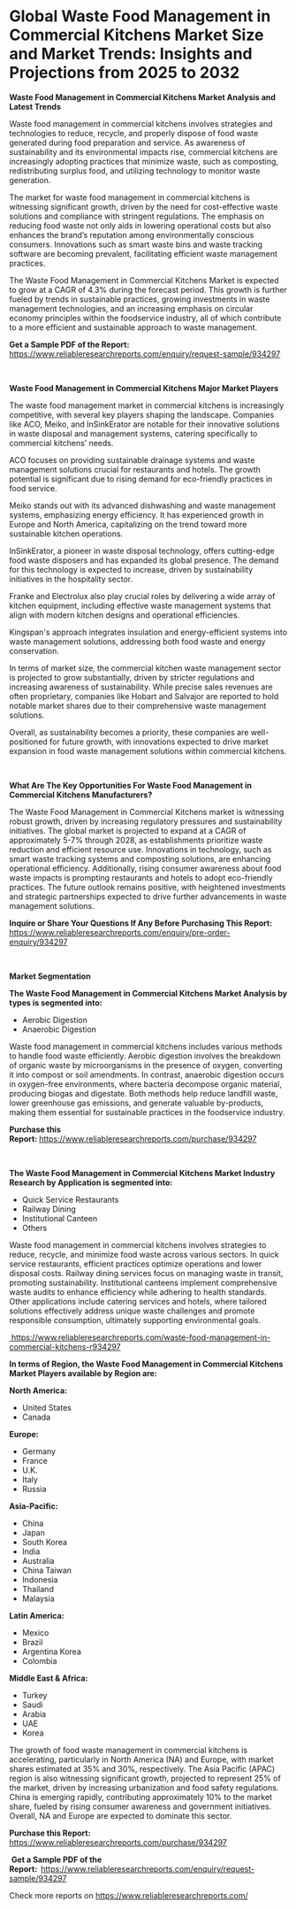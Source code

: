 <p><h1>Global Waste Food Management in Commercial Kitchens Market Size and Market Trends: Insights and Projections from 2025 to 2032</h1></p><p><strong>Waste Food Management in Commercial Kitchens Market Analysis and Latest Trends</strong></p>
<p><p>Waste food management in commercial kitchens involves strategies and technologies to reduce, recycle, and properly dispose of food waste generated during food preparation and service. As awareness of sustainability and its environmental impacts rise, commercial kitchens are increasingly adopting practices that minimize waste, such as composting, redistributing surplus food, and utilizing technology to monitor waste generation.</p><p>The market for waste food management in commercial kitchens is witnessing significant growth, driven by the need for cost-effective waste solutions and compliance with stringent regulations. The emphasis on reducing food waste not only aids in lowering operational costs but also enhances the brand’s reputation among environmentally conscious consumers. Innovations such as smart waste bins and waste tracking software are becoming prevalent, facilitating efficient waste management practices.</p><p>The Waste Food Management in Commercial Kitchens Market is expected to grow at a CAGR of 4.3% during the forecast period. This growth is further fueled by trends in sustainable practices, growing investments in waste management technologies, and an increasing emphasis on circular economy principles within the foodservice industry, all of which contribute to a more efficient and sustainable approach to waste management.</p></p>
<p><strong>Get a Sample PDF of the Report:&nbsp;</strong> <a href="https://www.reliableresearchreports.com/enquiry/request-sample/934297?utm_campaign=2756&utm_medium=2&utm_source=Github&utm_content=ia&utm_term=07032025&utm_id=waste-food-management-in-commercial-kitchens">https://www.reliableresearchreports.com/enquiry/request-sample/934297</a></p>
<p>&nbsp;</p>
<p><strong>Waste Food Management in Commercial Kitchens Major Market Players</strong></p>
<p><p>The waste food management market in commercial kitchens is increasingly competitive, with several key players shaping the landscape. Companies like ACO, Meiko, and InSinkErator are notable for their innovative solutions in waste disposal and management systems, catering specifically to commercial kitchens’ needs.</p><p>ACO focuses on providing sustainable drainage systems and waste management solutions crucial for restaurants and hotels. The growth potential is significant due to rising demand for eco-friendly practices in food service.</p><p>Meiko stands out with its advanced dishwashing and waste management systems, emphasizing energy efficiency. It has experienced growth in Europe and North America, capitalizing on the trend toward more sustainable kitchen operations.</p><p>InSinkErator, a pioneer in waste disposal technology, offers cutting-edge food waste disposers and has expanded its global presence. The demand for this technology is expected to increase, driven by sustainability initiatives in the hospitality sector.</p><p>Franke and Electrolux also play crucial roles by delivering a wide array of kitchen equipment, including effective waste management systems that align with modern kitchen designs and operational efficiencies.</p><p>Kingspan's approach integrates insulation and energy-efficient systems into waste management solutions, addressing both food waste and energy conservation. </p><p>In terms of market size, the commercial kitchen waste management sector is projected to grow substantially, driven by stricter regulations and increasing awareness of sustainability. While precise sales revenues are often proprietary, companies like Hobart and Salvajor are reported to hold notable market shares due to their comprehensive waste management solutions.</p><p>Overall, as sustainability becomes a priority, these companies are well-positioned for future growth, with innovations expected to drive market expansion in food waste management solutions within commercial kitchens.</p></p>
<p>&nbsp;</p>
<p><strong>What Are The Key Opportunities For Waste Food Management in Commercial Kitchens Manufacturers?</strong></p>
<p><p>The Waste Food Management in Commercial Kitchens market is witnessing robust growth, driven by increasing regulatory pressures and sustainability initiatives. The global market is projected to expand at a CAGR of approximately 5-7% through 2028, as establishments prioritize waste reduction and efficient resource use. Innovations in technology, such as smart waste tracking systems and composting solutions, are enhancing operational efficiency. Additionally, rising consumer awareness about food waste impacts is prompting restaurants and hotels to adopt eco-friendly practices. The future outlook remains positive, with heightened investments and strategic partnerships expected to drive further advancements in waste management solutions.</p></p>
<p><strong>Inquire or Share Your Questions If Any Before Purchasing This Report:</strong> <a href="https://www.reliableresearchreports.com/enquiry/pre-order-enquiry/934297?utm_campaign=2756&utm_medium=2&utm_source=Github&utm_content=ia&utm_term=07032025&utm_id=waste-food-management-in-commercial-kitchens">https://www.reliableresearchreports.com/enquiry/pre-order-enquiry/934297</a></p>
<p>&nbsp;</p>
<p><strong>Market Segmentation</strong></p>
<p><strong>The Waste Food Management in Commercial Kitchens Market Analysis by types is segmented into:</strong></p>
<p><ul><li>Aerobic Digestion</li><li>Anaerobic Digestion</li></ul></p>
<p><p>Waste food management in commercial kitchens includes various methods to handle food waste efficiently. Aerobic digestion involves the breakdown of organic waste by microorganisms in the presence of oxygen, converting it into compost or soil amendments. In contrast, anaerobic digestion occurs in oxygen-free environments, where bacteria decompose organic material, producing biogas and digestate. Both methods help reduce landfill waste, lower greenhouse gas emissions, and generate valuable by-products, making them essential for sustainable practices in the foodservice industry.</p></p>
<p><strong>Purchase this Report:&nbsp;</strong><a href="https://www.reliableresearchreports.com/purchase/934297?utm_campaign=2756&utm_medium=2&utm_source=Github&utm_content=ia&utm_term=07032025&utm_id=waste-food-management-in-commercial-kitchens">https://www.reliableresearchreports.com/purchase/934297</a></p>
<p>&nbsp;</p>
<p><strong>The Waste Food Management in Commercial Kitchens Market Industry Research by Application is segmented into:</strong></p>
<p><ul><li>Quick Service Restaurants</li><li>Railway Dining</li><li>Institutional Canteen</li><li>Others</li></ul></p>
<p><p>Waste food management in commercial kitchens involves strategies to reduce, recycle, and minimize food waste across various sectors. In quick service restaurants, efficient practices optimize operations and lower disposal costs. Railway dining services focus on managing waste in transit, promoting sustainability. Institutional canteens implement comprehensive waste audits to enhance efficiency while adhering to health standards. Other applications include catering services and hotels, where tailored solutions effectively address unique waste challenges and promote responsible consumption, ultimately supporting environmental goals.</p></p>
<p><a href="https://www.reliableresearchreports.com/waste-food-management-in-commercial-kitchens-r934297?utm_campaign=2756&utm_medium=2&utm_source=Github&utm_content=ia&utm_term=07032025&utm_id=waste-food-management-in-commercial-kitchens">&nbsp;https://www.reliableresearchreports.com/waste-food-management-in-commercial-kitchens-r934297</a></p>
<p><strong>In terms of Region, the Waste Food Management in Commercial Kitchens Market Players available by Region are:</strong></p>
<p>
    <p> <strong> North America: </strong>
        <ul>
            <li>United States</li>
            <li>Canada</li>
        </ul>
        </p> 
    <p> <strong> Europe: </strong>
        <ul>
            <li>Germany</li>
            <li>France</li>
            <li>U.K.</li>
            <li>Italy</li>
            <li>Russia</li>
        </ul>
        </p> 
    <p> <strong> Asia-Pacific: </strong>
        <ul>
            <li>China</li>
            <li>Japan</li>
            <li>South Korea</li>
            <li>India</li>
            <li>Australia</li>
            <li>China Taiwan</li>
            <li>Indonesia</li>
            <li>Thailand</li>
            <li>Malaysia</li>
        </ul>
        </p> 
    <p> <strong> Latin America: </strong>
        <ul>
            <li>Mexico</li>
            <li>Brazil</li>
            <li>Argentina Korea</li>
            <li>Colombia</li>
        </ul>
        </p> 
    <p> <strong> Middle East & Africa: </strong>
        <ul>
            <li>Turkey</li>
            <li>Saudi</li>
            <li>Arabia</li>
            <li>UAE</li>
            <li>Korea</li>
        </ul>
    </p>
    </p>
<p><p>The growth of food waste management in commercial kitchens is accelerating, particularly in North America (NA) and Europe, with market shares estimated at 35% and 30%, respectively. The Asia Pacific (APAC) region is also witnessing significant growth, projected to represent 25% of the market, driven by increasing urbanization and food safety regulations. China is emerging rapidly, contributing approximately 10% to the market share, fueled by rising consumer awareness and government initiatives. Overall, NA and Europe are expected to dominate this sector.</p></p>
<p><strong>Purchase this Report: </strong><a href="https://www.reliableresearchreports.com/purchase/934297?utm_campaign=2756&utm_medium=2&utm_source=Github&utm_content=ia&utm_term=07032025&utm_id=waste-food-management-in-commercial-kitchens">https://www.reliableresearchreports.com/purchase/934297</a></p>
<p>&nbsp;<strong>Get a Sample PDF of the Report:&nbsp;&nbsp;</strong><a href="https://www.reliableresearchreports.com/enquiry/request-sample/934297?utm_campaign=2756&utm_medium=2&utm_source=Github&utm_content=ia&utm_term=07032025&utm_id=waste-food-management-in-commercial-kitchens">https://www.reliableresearchreports.com/enquiry/request-sample/934297</a></p>
<p><strong></strong></p>
<p>Check more reports on <a href="https://www.reliableresearchreports.com/?utm_campaign=2756&utm_medium=2&utm_source=Github&utm_content=ia&utm_term=07032025&utm_id=waste-food-management-in-commercial-kitchens">https://www.reliableresearchreports.com/</a></p>
